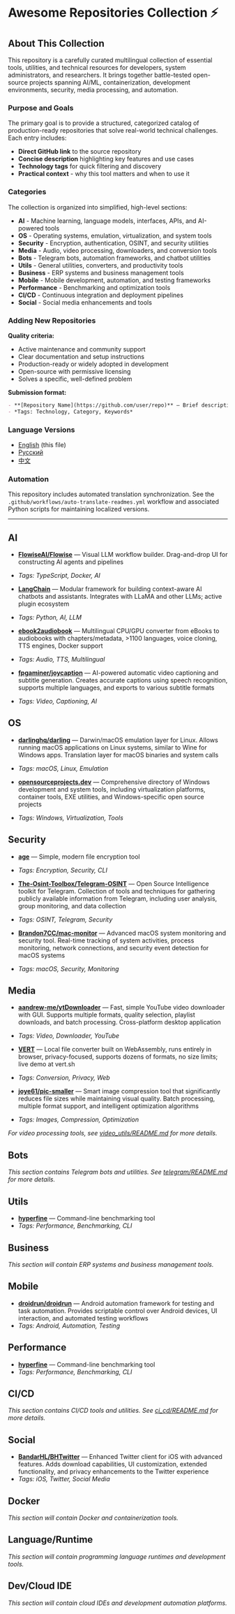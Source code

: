 # Awesome Repositories Collection ⚡

## About This Collection

This repository is a carefully curated multilingual collection of essential tools, utilities, and technical resources for developers, system administrators, and researchers. It brings together battle-tested open-source projects spanning AI/ML, containerization, development environments, security, media processing, and automation.

### Purpose and Goals

The primary goal is to provide a structured, categorized catalog of production-ready repositories that solve real-world technical challenges. Each entry includes:

- **Direct GitHub link** to the source repository
- **Concise description** highlighting key features and use cases
- **Technology tags** for quick filtering and discovery
- **Practical context** - why this tool matters and when to use it

### Categories

The collection is organized into simplified, high-level sections:

- **AI** - Machine learning, language models, interfaces, APIs, and AI-powered tools
- **OS** - Operating systems, emulation, virtualization, and system tools
- **Security** - Encryption, authentication, OSINT, and security utilities
- **Media** - Audio, video processing, downloaders, and conversion tools
- **Bots** - Telegram bots, automation frameworks, and chatbot utilities
- **Utils** - General utilities, converters, and productivity tools
- **Business** - ERP systems and business management tools
- **Mobile** - Mobile development, automation, and testing frameworks
- **Performance** - Benchmarking and optimization tools
- **CI/CD** - Continuous integration and deployment pipelines
- **Social** - Social media enhancements and tools

### Adding New Repositories

**Quality criteria:**

- Active maintenance and community support
- Clear documentation and setup instructions
- Production-ready or widely adopted in development
- Open-source with permissive licensing
- Solves a specific, well-defined problem

**Submission format:**

```markdown
- **[Repository Name](https://github.com/user/repo)** — Brief description highlighting key features, tech stack, and main use cases
- *Tags: Technology, Category, Keywords*
```

### Language Versions

- [English](README.md) (this file)
- [Русский](README.ru.md)
- [中文](README.zh-CN.md)

### Automation

This repository includes automated translation synchronization. See the `.github/workflows/auto-translate-readmes.yml` workflow and associated Python scripts for maintaining localized versions.

---

## AI

- **[FlowiseAI/Flowise](https://github.com/FlowiseAI/Flowise)** — Visual LLM workflow builder. Drag-and-drop UI for constructing AI agents and pipelines
- *Tags: TypeScript, Docker, AI*

- **[LangChain](https://github.com/hwchase17/langchain)** — Modular framework for building context-aware AI chatbots and assistants. Integrates with LLaMA and other LLMs; active plugin ecosystem
- *Tags: Python, AI, LLM*

- **[ebook2audiobook](https://github.com/DrewThomasson/ebook2audiobook)** — Multilingual CPU/GPU converter from eBooks to audiobooks with chapters/metadata, >1100 languages, voice cloning, TTS engines, Docker support
- *Tags: Audio, TTS, Multilingual*

- **[fpgaminer/joycaption](https://github.com/fpgaminer/joycaption)** — AI-powered automatic video captioning and subtitle generation. Creates accurate captions using speech recognition, supports multiple languages, and exports to various subtitle formats
- *Tags: Video, Captioning, AI*

## OS

- **[darlinghq/darling](https://github.com/darlinghq/darling)** — Darwin/macOS emulation layer for Linux. Allows running macOS applications on Linux systems, similar to Wine for Windows apps. Translation layer for macOS binaries and system calls
- *Tags: macOS, Linux, Emulation*

- **[opensourceprojects.dev](https://opensourceprojects.dev)** — Comprehensive directory of Windows development and system tools, including virtualization platforms, container tools, EXE utilities, and Windows-specific open source projects
- *Tags: Windows, Virtualization, Tools*

## Security

- **[age](https://github.com/FiloSottile/age)** — Simple, modern file encryption tool
- *Tags: Encryption, Security, CLI*

- **[The-Osint-Toolbox/Telegram-OSINT](https://github.com/The-Osint-Toolbox/Telegram-OSINT)** — Open Source Intelligence toolkit for Telegram. Collection of tools and techniques for gathering publicly available information from Telegram, including user analysis, group monitoring, and data collection
- *Tags: OSINT, Telegram, Security*

- **[Brandon7CC/mac-monitor](https://github.com/Brandon7CC/mac-monitor)** — Advanced macOS system monitoring and security tool. Real-time tracking of system activities, process monitoring, network connections, and security event detection for macOS systems
- *Tags: macOS, Security, Monitoring*

## Media

- **[aandrew-me/ytDownloader](https://github.com/aandrew-me/ytDownloader)** — Fast, simple YouTube video downloader with GUI. Supports multiple formats, quality selection, playlist downloads, and batch processing. Cross-platform desktop application
- *Tags: Video, Downloader, YouTube*

- **[VERT](https://github.com/VERT-sh/VERT)** — Local file converter built on WebAssembly, runs entirely in browser, privacy-focused, supports dozens of formats, no size limits; live demo at vert.sh
- *Tags: Conversion, Privacy, Web*

- **[joye61/pic-smaller](https://github.com/joye61/pic-smaller)** — Smart image compression tool that significantly reduces file sizes while maintaining visual quality. Batch processing, multiple format support, and intelligent optimization algorithms
- *Tags: Images, Compression, Optimization*

*For video processing tools, see [video_utils/README.md](video_utils/README.md) for more details.*

## Bots

*This section contains Telegram bots and utilities. See [telegram/README.md](telegram/README.md) for more details.*

## Utils

- **[hyperfine](https://github.com/sharkdp/hyperfine)** — Command-line benchmarking tool
- *Tags: Performance, Benchmarking, CLI*

## Business

*This section will contain ERP systems and business management tools.*

## Mobile

- **[droidrun/droidrun](https://github.com/droidrun/droidrun)** — Android automation framework for testing and task automation. Provides scriptable control over Android devices, UI interaction, and automated testing workflows
- *Tags: Android, Automation, Testing*

## Performance

- **[hyperfine](https://github.com/sharkdp/hyperfine)** — Command-line benchmarking tool
- *Tags: Performance, Benchmarking, CLI*

## CI/CD

*This section contains CI/CD tools and utilities. See [ci_cd/README.md](ci_cd/README.md) for more details.*

## Social

- **[BandarHL/BHTwitter](https://github.com/BandarHL/BHTwitter)** — Enhanced Twitter client for iOS with advanced features. Adds download capabilities, UI customization, extended functionality, and privacy enhancements to the Twitter experience
- *Tags: iOS, Twitter, Social Media*

## Docker

*This section will contain Docker and containerization tools.*

## Language/Runtime

*This section will contain programming language runtimes and development tools.*

## Dev/Cloud IDE

*This section will contain cloud IDEs and development automation platforms.*

